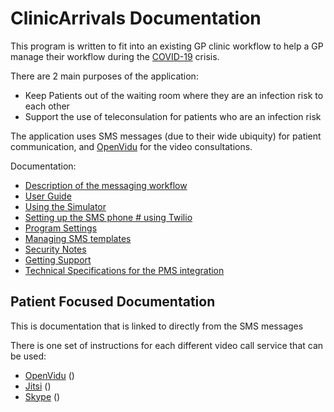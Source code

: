 # ClinicArrivals Documentation
 
This program is written to fit into an existing GP clinic workflow
to help a GP manage their workflow during the [COVID-19](https://en.wikipedia.org/wiki/Coronavirus_disease_2019) crisis. 

There are 2 main purposes of the application: 

* Keep Patients out of the waiting room where they are an infection risk to each other 
* Support the use of teleconsulation for patients who are an infection risk

The application uses SMS messages (due to their wide ubiquity) for patient communication,
and [OpenVidu](https://openvidu.org/) for the video consultations. 

Documentation:

* [Description of the messaging workflow](Workflow.md)
* [User Guide](UserGuide.md)
* [Using the Simulator](Simulator.md)
* [Setting up the SMS phone # using Twilio](Twilio.md)
* [Program Settings](Settings.md)
* [Managing SMS templates](Templates.md)
* [Security Notes](Security.md)
* [Getting Support](Support.md)
* [Technical Specifications for the PMS integration](FHIRDocumentation.md)


## Patient Focused Documentation

This is documentation that is linked to directly from the SMS messages

There is one set of instructions for each different video call service that can be used:

* [OpenVidu](VideoOpenVidu.md)  ()
* [Jitsi](VideoJitsi.md) ()
* [Skype](VideoSkype.md)  ()
